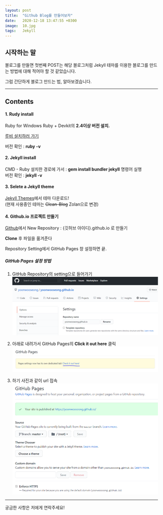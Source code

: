 ```yaml
---
layout: post
title:  "Github Blog를 만들어보자"
date:   2020-12-18 13:47:55 +0300
image:  10.jpg
tags:   Jekyll
---
```


## 시작하는 말

블로그를 만들면 첫번째 POST는 해당 블로그처럼 Jekyll 테마를 이용한 블로그를 만드는 방법에 대해
적어야 할 것 같았습니다.

그럼 간단하게 블로그 만드는 법, 알아보겠습니다.


***


## Contents

#### 1. Rudy install

Ruby for Windows
Ruby + Devkit의 __2.4이상 버전 설치.__

[루비 설치하러 가기](https://www.ruby-lang.org/ko/documentation/installation/#rubyinstaller)

버전 확인 : __ruby -v__


#### 2. Jekyll install

CMD - Ruby 설치한 경로에 가서 : __gem install bundler jekyll__ 명령어 실행  
버전 확인 : __jekyll -v__


#### 3. Selete a Jekyll theme

[Jekyll Themes](http://jekyllthemes.org/)에서 테마 다운로드!  
(현재 사용중인 테마는 ~~Clean-Blog~~ Zolan으로 변경)


#### 4. Github.io 프로젝트 만들기

[Github](https://github.com/)에서 New Repository : {깃허브 아이디}.github.io 로 만들기

__Clone__ 후 파일을 옮겨준다

Repository Setting에서 GitHub Pages 창 설정하면 끝.


##### GitHub Pages 설정 방법  

1. GitHub Repository의 setting으로 들어가기
![1번](/images/gb1.PNG)  

2. 아래로 내려가서 GitHub Pages의 __Click it out here__ 클릭
![2번](/images/gb2.PNG)  

3. 하기 사진과 같이 url 접속
![3번](/images/gb3.PNG)

***

궁금한 사항은 저에게 연락주세요!

